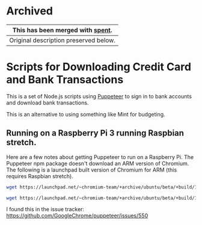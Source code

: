 # Archived

This has been merged with [spent](https://github.com/idealisms/spent). | 
---------------------------------------------------------------------- | 
Original description preserved below. |


# Scripts for Downloading Credit Card and Bank Transactions

This is a set of Node.js scripts using [Puppeteer](https://github.com/GoogleChrome/puppeteer/) to sign in to bank accounts and download bank transactions.

This is an alternative to using something like Mint for budgeting.


## Running on a Raspberry Pi 3 running Raspbian stretch.

Here are a few notes about getting Puppeteer to run on a Raspberry Pi. The Puppeteer npm package doesn't download an ARM version of Chromium.  The following is a launchpad built version of Chromium for ARM (this requires Raspbian stretch).

```sh
wget https://launchpad.net/~chromium-team/+archive/ubuntu/beta/+build/14381587/+files/chromium-codecs-ffmpeg_65.0.3325.88-0ubuntu0.17.10.1_armhf.deb; sudo dpkg -i chromium-codecs-ffmpeg_65.0.3325.88-0ubuntu0.17.10.1_armhf.deb

wget https://launchpad.net/~chromium-team/+archive/ubuntu/beta/+build/14381587/+files/chromium-browser_65.0.3325.88-0ubuntu0.17.10.1_armhf.deb; sudo dpkg -i chromium-browser_65.0.3325.88-0ubuntu0.17.10.1_armhf.deb
```

I found this in the issue tracker: https://github.com/GoogleChrome/puppeteer/issues/550

